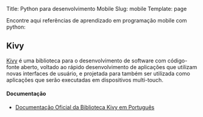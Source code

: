 Title: Python para desenvolvimento Mobile
Slug: mobile
Template: page

Encontre aqui referências de aprendizado em programação mobile com python:

## Kivy

[Kivy](https://kivy.org/#home) é uma biblioteca para o desenvolvimento de software com código-fonte aberto, voltado ao rápido desenvolvimento de aplicações que utilizam novas interfaces de usuário, e projetada para também ser utilizada como aplicações que serão executadas em dispositivos multi-touch.

#### Documentação

- [Documentação Oficial da Biblioteca Kivy em Português](http://excript.com/downloads/kivy-pt_br-excript.pdf) 
